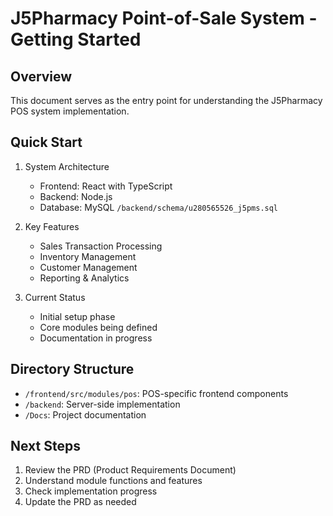 # J5Pharmacy Point-of-Sale System - Getting Started

## Overview
This document serves as the entry point for understanding the J5Pharmacy POS system implementation.

## Quick Start
1. System Architecture
   - Frontend: React with TypeScript
   - Backend: Node.js
   - Database: MySQL `/backend/schema/u280565526_j5pms.sql`

2. Key Features
   - Sales Transaction Processing
   - Inventory Management
   - Customer Management
   - Reporting & Analytics

3. Current Status
   - Initial setup phase
   - Core modules being defined
   - Documentation in progress

## Directory Structure
- `/frontend/src/modules/pos`: POS-specific frontend components
- `/backend`: Server-side implementation
- `/Docs`: Project documentation

## Next Steps
1. Review the PRD (Product Requirements Document)
2. Understand module functions and features
3. Check implementation progress
4. Update the PRD as needed
